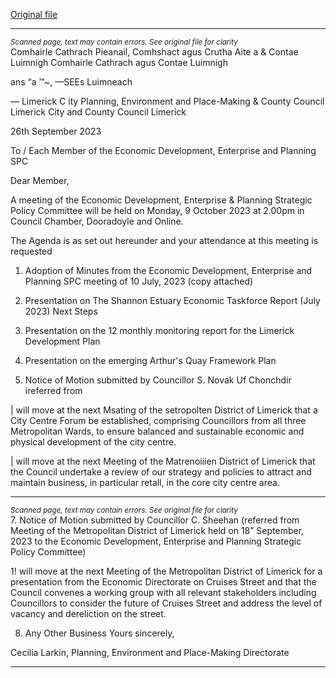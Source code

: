 [Original file](https://www.limerick.ie/sites/default/files/media/documents/2023-10/Agenda-Meeting-of-the-Economic-Development-Enterprise-and-Planning-Strategic-Policy-Committee-9th-October-2023.pdf)

---
*<small>Scanned page, text may contain errors. See original file for clarity</small>*  
Comhairle Cathrach Pieanail, Comhshact agus Crutha Aite
a & Contae Luimnigh Comhairle Cathrach agus Contae Luimnigh

ans “a ™~, —SEEs Luimneach

— Limerick C ity Planning, Environment and Place-Making
& County Council Limerick City and County Council
Limerick

26th September 2023

To / Each Member of the Economic Development, Enterprise and Planning SPC

Dear Member,

A meeting of the Economic Development, Enterprise & Planning Strategic Policy Committee will be
held on Monday, 9 October 2023 at 2.00pm in Council Chamber, Dooradoyle and Online.

The Agenda is as set out hereunder and your attendance at this meeting is requested

1. Adoption of Minutes from the Economic Development, Enterprise and Planning SPC meeting
of 10 July, 2023 (copy attached)
2. Presentation on The Shannon Estuary Economic Taskforce Report (July 2023) Next Steps

3. Presentation on the 12 monthly monitoring report for the Limerick Development Plan

4. Presentation on the emerging Arthur's Quay Framework Plan

5. Notice of Motion submitted by Councillor S. Novak Uf Chonchdir ireferred from

| will move at the next Msating of the setropolten District of Limerick that a City
Centre Forum be established, comprising Councillors from all three Metropolitan
Wards, to ensure balanced and sustainable economic and physical development of
the city centre.

| will move at the next Meeting of the Matrenoiiien District of Limerick that the
Council undertake a review of our strategy and policies to attract and maintain
business, in particular retall, in the core city centre area.


---
*<small>Scanned page, text may contain errors. See original file for clarity</small>*  
7. Notice of Motion submitted by Councillor C. Sheehan (referred from Meeting of the
Metropolitan District of Limerick held on 18” September, 2023 to the Economic
Development, Enterprise and Planning Strategic Policy Committee)

1! will move at the next Meeting of the Metropolitan District of Limerick for a
presentation from the Economic Directorate on Cruises Street and that the Council
convenes a working group with all relevant stakeholders including Councillors to
consider the future of Cruises Street and address the level of vacancy and dereliction
on the street.

8. Any Other Business
Yours sincerely,

Cecilia Larkin,
Planning, Environment and Place-Making Directorate


---

